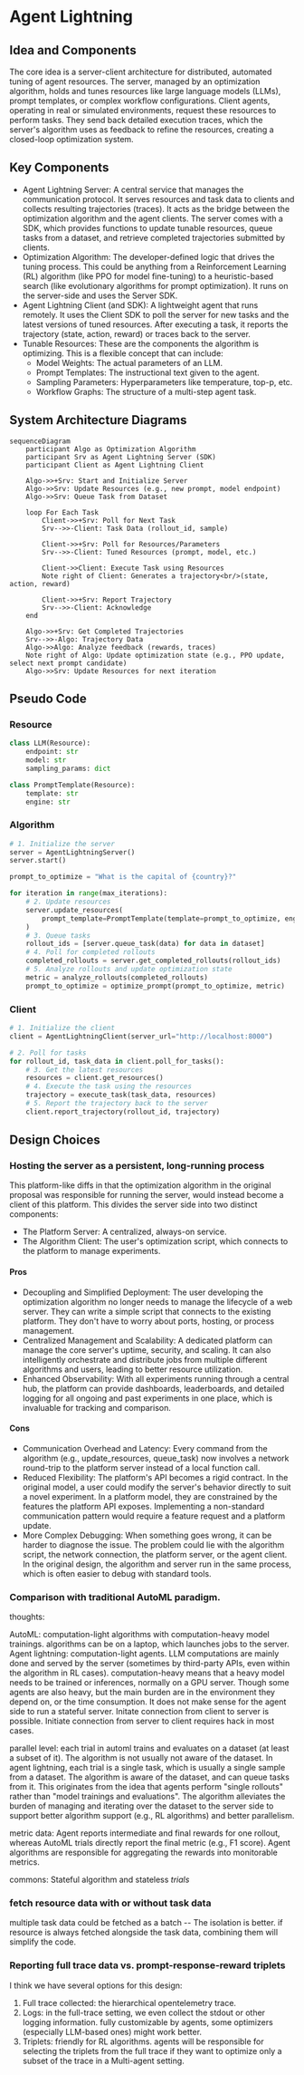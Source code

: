 # Agent Lightning

## Idea and Components

The core idea is a server-client architecture for distributed, automated tuning of agent resources. The server, managed by an optimization algorithm, holds and tunes resources like large language models (LLMs), prompt templates, or complex workflow configurations. Client agents, operating in real or simulated environments, request these resources to perform tasks. They send back detailed execution traces, which the server's algorithm uses as feedback to refine the resources, creating a closed-loop optimization system.

## Key Components

- Agent Lightning Server: A central service that manages the communication protocol. It serves resources and task data to clients and collects resulting trajectories (traces). It acts as the bridge between the optimization algorithm and the agent clients. The server comes with a SDK, which provides functions to update tunable resources, queue tasks from a dataset, and retrieve completed trajectories submitted by clients.
- Optimization Algorithm: The developer-defined logic that drives the tuning process. This could be anything from a Reinforcement Learning (RL) algorithm (like PPO for model fine-tuning) to a heuristic-based search (like evolutionary algorithms for prompt optimization). It runs on the server-side and uses the Server SDK.
- Agent Lightning Client (and SDK): A lightweight agent that runs remotely. It uses the Client SDK to poll the server for new tasks and the latest versions of tuned resources. After executing a task, it reports the trajectory (state, action, reward) or traces back to the server.
- Tunable Resources: These are the components the algorithm is optimizing. This is a flexible concept that can include:
    - Model Weights: The actual parameters of an LLM.
    - Prompt Templates: The instructional text given to the agent.
    - Sampling Parameters: Hyperparameters like temperature, top-p, etc.
    - Workflow Graphs: The structure of a multi-step agent task.

## System Architecture Diagrams

```mermaid
sequenceDiagram
    participant Algo as Optimization Algorithm
    participant Srv as Agent Lightning Server (SDK)
    participant Client as Agent Lightning Client

    Algo->>+Srv: Start and Initialize Server
    Algo->>Srv: Update Resources (e.g., new prompt, model endpoint)
    Algo->>Srv: Queue Task from Dataset

    loop For Each Task
        Client->>+Srv: Poll for Next Task
        Srv-->>-Client: Task Data (rollout_id, sample)

        Client->>+Srv: Poll for Resources/Parameters
        Srv-->>-Client: Tuned Resources (prompt, model, etc.)

        Client->>Client: Execute Task using Resources
        Note right of Client: Generates a trajectory<br/>(state, action, reward)

        Client->>+Srv: Report Trajectory
        Srv-->>-Client: Acknowledge
    end

    Algo->>+Srv: Get Completed Trajectories
    Srv-->>-Algo: Trajectory Data
    Algo->>Algo: Analyze feedback (rewards, traces)
    Note right of Algo: Update optimization state (e.g., PPO update, select next prompt candidate)
    Algo->>Srv: Update Resources for next iteration
```

## Pseudo Code

### Resource

```python
class LLM(Resource):
    endpoint: str
    model: str
    sampling_params: dict

class PromptTemplate(Resource):
    template: str
    engine: str
```

### Algorithm

```python
# 1. Initialize the server
server = AgentLightningServer()
server.start()

prompt_to_optimize = "What is the capital of {country}?"

for iteration in range(max_iterations):
    # 2. Update resources
    server.update_resources(
        prompt_template=PromptTemplate(template=prompt_to_optimize, engine="f-string"),
    )
    # 3. Queue tasks
    rollout_ids = [server.queue_task(data) for data in dataset]
    # 4. Poll for completed rollouts
    completed_rollouts = server.get_completed_rollouts(rollout_ids)
    # 5. Analyze rollouts and update optimization state
    metric = analyze_rollouts(completed_rollouts)
    prompt_to_optimize = optimize_prompt(prompt_to_optimize, metric)
```

### Client

```python
# 1. Initialize the client
client = AgentLightningClient(server_url="http://localhost:8000")

# 2. Poll for tasks
for rollout_id, task_data in client.poll_for_tasks():
    # 3. Get the latest resources
    resources = client.get_resources()
    # 4. Execute the task using the resources
    trajectory = execute_task(task_data, resources)
    # 5. Report the trajectory back to the server
    client.report_trajectory(rollout_id, trajectory)
```

## Design Choices

### Hosting the server as a persistent, long-running process

This platform-like diffs in that the optimization algorithm in the original proposal was responsible for running the server, would instead become a client of this platform. This divides the server side into two distinct components:

- The Platform Server: A centralized, always-on service.
- The Algorithm Client: The user's optimization script, which connects to the platform to manage experiments.

#### Pros

- Decoupling and Simplified Deployment: The user developing the optimization algorithm no longer needs to manage the lifecycle of a web server. They can write a simple script that connects to the existing platform. They don't have to worry about ports, hosting, or process management.
- Centralized Management and Scalability: A dedicated platform can manage the core server's uptime, security, and scaling. It can also intelligently orchestrate and distribute jobs from multiple different algorithms and users, leading to better resource utilization.
- Enhanced Observability: With all experiments running through a central hub, the platform can provide dashboards, leaderboards, and detailed logging for all ongoing and past experiments in one place, which is invaluable for tracking and comparison.

#### Cons

- Communication Overhead and Latency: Every command from the algorithm (e.g., update_resources, queue_task) now involves a network round-trip to the platform server instead of a local function call.
- Reduced Flexibility: The platform's API becomes a rigid contract. In the original model, a user could modify the server's behavior directly to suit a novel experiment. In a platform model, they are constrained by the features the platform API exposes. Implementing a non-standard communication pattern would require a feature request and a platform update.
- More Complex Debugging: When something goes wrong, it can be harder to diagnose the issue. The problem could lie with the algorithm script, the network connection, the platform server, or the agent client. In the original design, the algorithm and server run in the same process, which is often easier to debug with standard tools.

### Comparison with traditional AutoML paradigm.

thoughts:

AutoML: computation-light algorithms with computation-heavy model trainings. algorithms can be on a laptop, which launches jobs to the server.
Agent lightning: computation-light agents. LLM computations are mainly done and served by the server (sometimes by third-party  APIs, even within the algorithm in RL cases).
computation-heavy means that a heavy model needs to be trained or inferences, normally on a GPU server. Though some agents are also heavy, but the main burden are in the environment they depend on, or the time consumption. It does not make sense for the agent side to run a stateful server.
Initate connection from client to server is possible. Initiate connection from server to client requires hack in most cases.

parallel level: each trial in automl trains and evaluates on a dataset (at least a subset of it). The algorithm is not usually not aware of the dataset. In agent lightning, each trial is a single task, which is usually a single sample from a dataset. The algorithm is aware of the dataset, and can queue tasks from it.
This originates from the idea that agents perform "single rollouts" rather than "model trainings and evaluations". The algorithm alleviates the burden of managing and iterating over the dataset to the server side to support better algorithm support (e.g., RL algorithms) and better parallelism.

metric data: Agent reports intermediate and final rewards for one rollout, whereas AutoML trials directly report the final metric (e.g., F1 score). Agent algorithms are responsible for aggregating the rewards into monitorable metrics.

commons: Stateful algorithm and stateless *trials*


### fetch resource data with or without task data

multiple task data could be fetched as a batch -- The isolation is better.
if resource is always fetched alongside the task data, combining them will simplify the code.


### Reporting full trace data vs. prompt-response-reward triplets

I think we have several options for this design:

1. Full trace collected: the hierarchical opentelemetry trace. 
2. Logs: in the full-trace setting, we even collect the stdout or other logging information. fully customizable by agents, some optimizers (especially LLM-based ones) might work better.
3. Triplets: friendly for RL algorithms. agents will be responsible for selecting the triplets from the full trace if they want to optimize only a subset of the trace in a Multi-agent setting.

